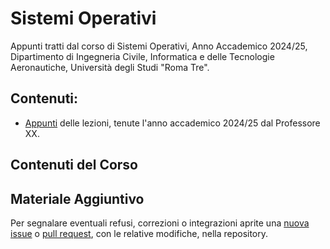 # Sistemi Operativi
Appunti tratti dal corso di Sistemi Operativi, Anno Accademico 2024/25, Dipartimento di Ingegneria Civile, Informatica e delle Tecnologie Aeronautiche, Università degli Studi "Roma Tre". 

## Contenuti:
- [Appunti](Sistemi_Operativi.pdf) delle lezioni, tenute l'anno accademico 2024/25 dal Professore XX. 

## Contenuti del Corso

## Materiale Aggiuntivo
Per segnalare eventuali refusi, correzioni o integrazioni aprite una [nuova issue](2024/https://github.com/00Darxk/Sistemi-Operativi/issues/new/choose) o [pull request](2024/https://github.com/00Darxk/Sistemi-Operativi/pulls), con le relative modifiche, nella repository.